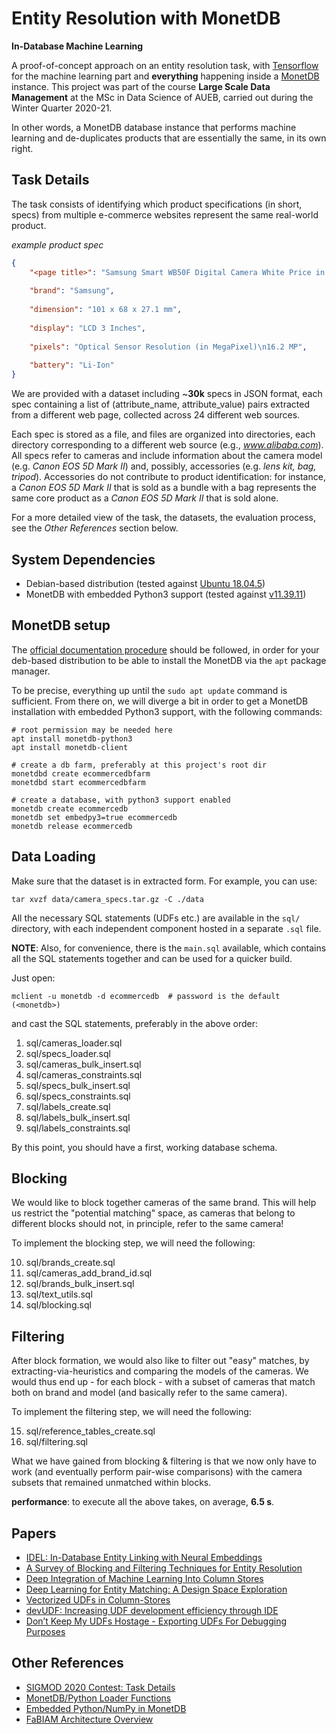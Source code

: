 # Entity Resolution with MonetDB
**In-Database Machine Learning**

A proof-of-concept approach on an entity resolution task, with [Tensorflow](https://github.com/tensorflow/tensorflow) 
for the machine learning part and **everything** happening inside a [MonetDB](https://www.monetdb.org/Home) instance. 
This project was part of the course **Large Scale Data Management** at the MSc in Data Science of AUEB, carried out 
during the Winter Quarter 2020-21.

In other words, a MonetDB database instance that performs machine learning and de-duplicates products that are 
essentially the same, in its own right.

## Task Details

The task consists of identifying which product specifications (in short, specs) from multiple e-commerce websites 
represent the same real-world product.

*example product spec*
```json
{
    "<page title>": "Samsung Smart WB50F Digital Camera White Price in India",
    
    "brand": "Samsung",
    
    "dimension": "101 x 68 x 27.1 mm",
    
    "display": "LCD 3 Inches",
    
    "pixels": "Optical Sensor Resolution (in MegaPixel)\n16.2 MP",
    
    "battery": "Li-Ion"
}
```

We are provided with a dataset including ~**30k** specs in JSON format, each spec containing a list of (attribute_name, 
attribute_value) pairs extracted from a different web page, collected across 24 different web sources.

Each spec is stored as a file, and files are organized into directories, each directory corresponding to a different
web source (e.g., *www.alibaba.com*).
All specs refer to cameras and include information about the camera model (e.g. *Canon EOS 5D Mark II*) and, possibly, 
accessories (e.g. *lens kit, bag, tripod*). Accessories do not contribute to product identification: for instance, a 
*Canon EOS 5D Mark II* that is sold as a bundle with a bag represents the same core product as a *Canon EOS 5D Mark II* 
that is sold alone.

For a more detailed view of the task, the datasets, the evaluation process, see the *Other References* section below.

## System Dependencies

- Debian-based distribution (tested against [Ubuntu 18.04.5](https://releases.ubuntu.com/18.04/))
- MonetDB with embedded Python3 support (tested against [v11.39.11](https://www.monetdb.org/Downloads/ReleaseNotes))

## MonetDB setup

The [official documentation procedure](https://www.monetdb.org/downloads/deb/) should be followed, in order 
for your deb-based distribution to be able to install the MonetDB via the ``apt`` package manager.

To be precise, everything up until the ``sudo apt update`` command is sufficient. From there on, we will diverge a bit in order 
to get a MonetDB installation with embedded Python3 support, with the
following commands:  

```shell
# root permission may be needed here 
apt install monetdb-python3
apt install monetdb-client

# create a db farm, preferably at this project's root dir
monetdbd create ecommercedbfarm
monetdbd start ecommercedbfarm

# create a database, with python3 support enabled
monetdb create ecommercedb
monetdb set embedpy3=true ecommercedb
monetdb release ecommercedb
```

## Data Loading

Make sure that the dataset is in extracted form. For example, you can use:

```shell
tar xvzf data/camera_specs.tar.gz -C ./data
```

All the necessary SQL statements (UDFs etc.) are available in the ``sql/`` directory, with each independent component 
hosted in a separate ``.sql`` file.

**NOTE**: Also, for convenience, there is the ``main.sql`` available, which contains all the SQL statements together 
and can be used for a quicker build.

Just open:

```shell
mclient -u monetdb -d ecommercedb  # password is the default (<monetdb>)
```
and cast the SQL statements, preferably in the above order:

1. sql/cameras_loader.sql
2. sql/specs_loader.sql
3. sql/cameras_bulk_insert.sql
4. sql/cameras_constraints.sql
5. sql/specs_bulk_insert.sql
6. sql/specs_constraints.sql
7. sql/labels_create.sql
8. sql/labels_bulk_insert.sql
9. sql/labels_constraints.sql
   
By this point, you should have a first, working database schema. 

## Blocking

We would like to block together cameras of the same brand. This will help us restrict the 
"potential matching" space, as cameras that belong to different blocks should not, in principle, refer to the same 
camera! 

To implement the blocking step, we will need the following:

10. sql/brands_create.sql
11. sql/cameras_add_brand_id.sql
12. sql/brands_bulk_insert.sql
13. sql/text_utils.sql
14. sql/blocking.sql

## Filtering

After block formation, we would also like to filter out "easy" matches, by extracting-via-heuristics and comparing the 
models of the cameras. We would thus end up - for each block - with a subset of cameras that 
match both on brand and model (and basically refer to the same camera).

To implement the filtering step, we will need the following:

15. sql/reference_tables_create.sql
16. sql/filtering.sql

What we have gained from blocking & filtering is that we now only have to work (and eventually perform pair-wise 
comparisons) with the camera subsets that remained unmatched within blocks.

**performance**: to execute all the above takes, on average, **6.5 s**. 

## Papers

- [IDEL: In-Database Entity Linking with Neural Embeddings](https://arxiv.org/abs/1803.04884)
- [A Survey of Blocking and Filtering Techniques for Entity Resolution](https://arxiv.org/pdf/1905.06167.pdf)
- [Deep Integration of Machine Learning Into Column Stores](https://openproceedings.org/2018/conf/edbt/paper-293.pdf)
- [Deep Learning for Entity Matching: A Design Space Exploration](http://pages.cs.wisc.edu/~anhai/papers1/deepmatcher-sigmod18.pdf)
- [Vectorized UDFs in Column-Stores](https://mytherin.github.io/papers/2016-vectorizedudfs.pdf)
- [devUDF: Increasing UDF development efficiency through IDE](https://openproceedings.org/2019/conf/edbt/EDBT19_paper_242.pdf)
- [Don’t Keep My UDFs Hostage - Exporting UDFs For
Debugging Purposes](http://sbbd.org.br/2018/wp-content/uploads/sites/3/2018/02/p246-251.pdf)

## Other References

- [SIGMOD 2020 Contest: Task Details](http://www.inf.uniroma3.it/db/sigmod2020contest/task.html)
- [MonetDB/Python Loader Functions](https://www.monetdb.org/blog/monetdbpython-loader-functions)  
- [Embedded Python/NumPy in MonetDB](https://www.monetdb.org/blog/embedded-pythonnumpy-monetdb)
- [FaBIAM Architecture Overview](https://fashionbrain-project.eu/showcase/MonetDB/output1.html)
